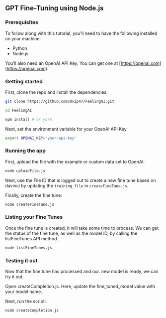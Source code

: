 ## GPT Fine-Tuning using Node.js

### Prerequisites

To follow along with this tutorial, you’ll need to have the following installed on your machine:

- Python
- Node.js

You’ll also need an OpenAI API Key. You can get one at [https://openai.com](https://openai.com).

### Getting started

First, clone the repo and install the dependencies:

```sh
git clone https://github.com/Dvip47/FeelingAI.git

cd FeelingAI

npm install # or yarn
```

Next, set the environment variable for your OpenAI API Key

```sh
export OPENAI_KEY="your-api-key"
```

### Running the app

First, upload the file with the example or custom data set to OpenAI:

```sh
node uploadFile.js
```

Next, use the File ID that is logged out to create a new fine tune based on davinci by updating the `training_file` in `createFineTune.js`.

Finally, create the fine tune:

```sh
node createFineTune.js
```

### Listing your Fine Tunes

Once the fine tune is created, it will take some time to process. We can get the status of the fine tune, as well as the model ID, by calling the listFineTunes API method.

```sh
node listFineTunes.js
```

### Testing it out

Now that the fine tune has processed and our. new model is ready, we can try it out.

Open createCompletion.js. Here, update the fine_tuned_model value with your model name.

Next, run the script:

```sh
node createCompletion.js
```